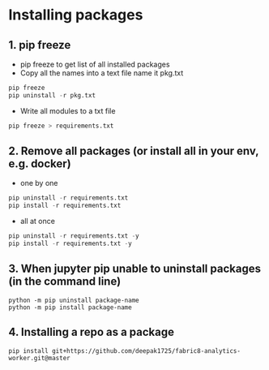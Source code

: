 # Installing packages


## 1. pip freeze   

- pip freeze to get list of all installed packages
- Copy all the names into a text file name it pkg.txt
```Python
pip freeze
pip uninstall -r pkg.txt
```

- Write all modules to a txt file
```Python
pip freeze > requirements.txt
```

## 2. Remove all packages (or install all in your env, e.g. docker) 

- one by one 
```Python
pip uninstall -r requirements.txt
pip install -r requirements.txt 
```


- all at once
```Python
pip uninstall -r requirements.txt -y
pip install -r requirements.txt -y
```


## 3. When jupyter pip unable to uninstall packages (in the command line) 


```Shell
python -m pip uninstall package-name
python -m pip install package-name
```

## 4. Installing a repo as a package 


```Shell
pip install git+https://github.com/deepak1725/fabric8-analytics-worker.git@master
```
